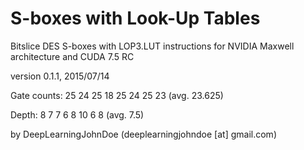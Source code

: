 S-boxes with Look-Up Tables
=========================

Bitslice DES S-boxes with LOP3.LUT instructions for NVIDIA Maxwell architecture and CUDA 7.5 RC

version 0.1.1, 2015/07/14

Gate counts: 25 24 25 18 25 24 25 23 (avg. 23.625)

Depth: 8 7 7 6 8 10 6 8 (avg. 7.5)

by DeepLearningJohnDoe (deeplearningjohndoe [at] gmail.com) 
